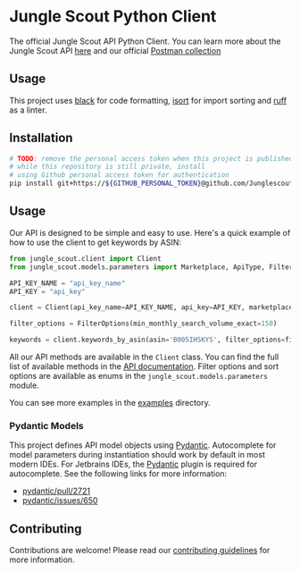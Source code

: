 # Jungle Scout Python Client

The official Jungle Scout API Python Client. You can learn more about the Jungle Scout API [here](https://developer.junglescout.com/) and our official [Postman collection](https://postman.junglescout.com/)

## Usage

This project uses [black](https://pypi.org/project/black/) for code formatting, [isort](https://pypi.org/project/isort/) for import sorting and [ruff](https://github.com/astral-sh/ruff) as a linter.

## Installation

```bash
# TODO: remove the personal access token when this project is published to pypi
# while this repository is still private, install
# using Github personal access token for authentication
pip install git+https://${GITHUB_PERSONAL_TOKEN}@github.com/Junglescout/jungle-scout-python-client.git@main
```

## Usage

Our API is designed to be simple and easy to use. Here's a quick example of how to use the client to get keywords by ASIN:

```python
from jungle_scout.client import Client
from jungle_scout.models.parameters import Marketplace, ApiType, FilterOptions

API_KEY_NAME = "api_key_name"
API_KEY = "api_key"

client = Client(api_key_name=API_KEY_NAME, api_key=API_KEY, marketplace=Marketplace.US, api_type=ApiType.JS)

filter_options = FilterOptions(min_monthly_search_volume_exact=150)

keywords = client.keywords_by_asin(asin='B005IHSKYS', filter_options=filter_options, sort_option=Sort.MONTHLY_SEARCH_VOLUME_EXACT_MATCH)
```

All our API methods are available in the `Client` class. You can find the full list of available methods in the [API documentation](https://developer.junglescout.com/). Filter options and sort options are available as enums in the `jungle_scout.models.parameters` module.

You can see more examples in the [examples](examples) directory.

### Pydantic Models

This project defines API model objects using
[Pydantic](https://docs.pydantic.dev/latest). Autocomplete for model parameters
during instantiation should work by default in most modern IDEs. For Jetbrains
IDEs, the [Pydantic](https://plugins.jetbrains.com/plugin/12861-pydantic) plugin
is required for autocomplete. See the following links for more information:

- [pydantic/pull/2721](https://github.com/pydantic/pydantic/pull/2721)
- [pydantic/issues/650](https://github.com/pydantic/pydantic/issues/650)

## Contributing

Contributions are welcome! Please read our [contributing guidelines](CONTRIBUTING.md) for more information.
